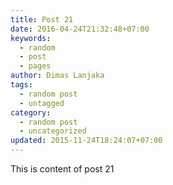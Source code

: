 ```yaml
---
title: Post 21
date: 2016-04-24T21:32:48+07:00
keywords:
  - random
  - post
  - pages
author: Dimas Lanjaka
tags:
  - random post
  - untagged
category:
  - random post
  - uncategorized
updated: 2015-11-24T18:24:07+07:00
---
```

This is content of post 21